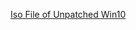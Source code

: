 [Iso File of Unpatched Win10 ](https://connectnpedu.sharepoint.com/sites/CSF.SCS/Shared%20Documents/Forms/AllItems.aspx?ga=1&id=%2Fsites%2FCSF%2ESCS%2FShared%20Documents%2FWin10%5F21H2%5FEnglish%5Fx64%2Eiso&parent=%2Fsites%2FCSF%2ESCS%2FShared%20Documents)
